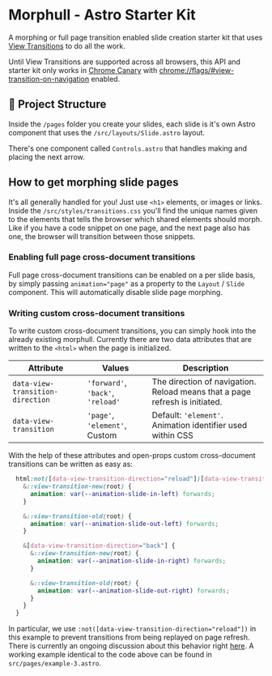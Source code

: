 # Morphull - Astro Starter Kit

A morphing or full page transition enabled slide creation starter kit that uses [View Transitions](https://developer.mozilla.org/en-US/docs/Web/API/View_Transitions_API) to do all the work. 

Until View Transitions are supported across all browsers, this API and starter kit only works in [Chrome Canary](https://www.google.com/chrome/canary/) with [chrome://flags/#view-transition-on-navigation](chrome://flags/#view-transition-on-navigation) enabled.

## 🚀 Project Structure

Inside the `/pages` folder you create your slides, each slide is it's own Astro component that uses the `/src/layouts/Slide.astro` layout.

There's one component called `Controls.astro` that handles making and placing the next arrow.

## How to get morphing slide pages

It's all generally handled for you! Just use `<h1>` elements, or images or links. Inside the `/src/styles/transitions.css` you'll find the unique names given to the elements that tells the browser which shared elements should morph. Like if you have a code snippet on one page, and the next page also has one, the browser will transition between those snippets.

### Enabling full page cross-document transitions

Full page cross-document transitions can be enabled on a per slide basis, by simply passing `animation="page"` as a property to the `Layout` / `Slide` component. This will automatically disable slide page morphing.

### Writing custom cross-document transitions

To write custom cross-document transitions, you can simply hook into the already existing morphull. Currently there are two data attributes that are written to the `<html>` when the page is initialized.

| Attribute | Values | Description |
| --- | --- | --- |
| `data-view-transition-direction` | `'forward'`, `'back'`, `'reload'` | The direction of navigation. Reload means that a page refresh is initiated. |
| `data-view-transition` | `'page'`, `'element'`, Custom | Default: `'element'`. <br>  Animation identifier used within CSS |

With the help of these attributes and open-props custom cross-document transitions can be written as easy as:

```css
  html:not([data-view-transition-direction="reload"])[data-view-transition="slide"] {
    &::view-transition-new(root) {
      animation: var(--animation-slide-in-left) forwards;
    }

    &::view-transition-old(root) {
      animation: var(--animation-slide-out-left) forwards;
    }

    &[data-view-transition-direction="back"] {
      &::view-transition-new(root) {
        animation: var(--animation-slide-in-right) forwards;
      }

      &::view-transition-old(root) {
        animation: var(--animation-slide-out-right) forwards;
      }
    }
  }
```
In particular, we use `:not([data-view-transition-direction="reload"])` in this example to prevent transitions from being replayed on page refresh. There is currently an ongoing discussion about this behavior right [here](https://github.com/w3c/csswg-drafts/issues/8784).
A working example identical to the code above can be found in `src/pages/example-3.astro`.